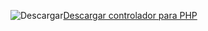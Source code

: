 ![Descargar](../ssdt/media/download.png)[Descargar controlador para PHP](https://www.microsoft.com/download/details.aspx?id=55642)
